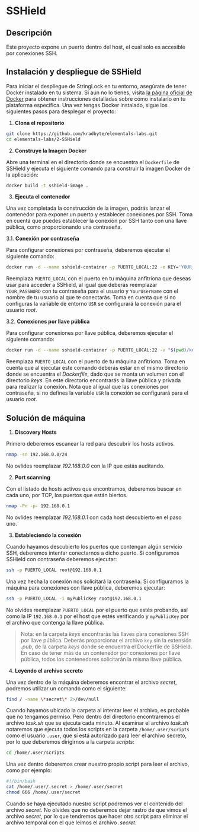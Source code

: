 # SSHield

## Descripción
Este proyecto expone un puerto dentro del host, el cual solo es accesible por conexiones SSH.

## Instalación y despliegue de SSHield

Para iniciar el despliegue de StringLock en tu entorno, asegúrate de tener Docker instalado en tu sistema. Si aún no lo tienes, visita [la página oficial de Docker](https://docs.docker.com/get-docker/) para obtener instrucciones detalladas sobre cómo instalarlo en tu plataforma específica.
Una vez tengas Docker instalado, sigue los siguientes pasos para desplegar el proyecto:

1. **Clona el repositorio**

```bash
git clone https://github.com/kradbyte/elementals-labs.git
cd elementals-labs/2-SSHield
```

2. **Construye la Imagen Docker**

Abre una terminal en el directorio donde se encuentra el `Dockerfile` de SSHield y ejecuta el siguiente comando para construir la imagen Docker de la aplicación:

```bash
docker build -t sshield-image .
```

3. **Ejecuta el contenedor**

Una vez completada la construcción de la imagen, podrás lanzar el contenedor para exponer un puerto y establecer conexiones por SSH.
Toma en cuenta que puedes establecer la conexión por SSH tanto con una llave pública, como proporcionando una contraseña.

3.1. **Conexión por contraseña**

Para configurar conexiones por contraseña, deberemos ejecutar el siguiente comando:

```bash
docker run -d --name sshield-container -p PUERTO_LOCAL:22 -e KEY='YOUR_PASSWORD' -e USR='YourUserName' sshield-image
```

Reemplaza `PUERTO_LOCAL` con el puerto en tu máquina anfitriona que deseas usar para acceder a SSHield, al igual que deberás reemplazar `YOUR_PASSWORD` con tu contraseña para el usuario y `YourUserName` con el nombre de tu usuario al que te conectarás.
Toma en cuenta que si no configuras la variable de entorno `USR` se configurará la conexión para el usuario _root_.

3.2. **Conexiones por llave pública**

Para configurar conexiones por llave pública, deberemos ejecutar el siguiente comando:

```bash
docker run -d --name sshield-container -p PUERTO_LOCAL:22 -v "$(pwd)/keys:/keys" -e USR='YourUserName' sshield-image
```

Reemplaza `PUERTO_LOCAL` con el puerto de tu máquina anfitriona. Toma en cuenta que al ejecutar este comando deberás estar en el mismo directorio donde se encuentra el _Dockerfile_, dado que se monta un volumen con el directorio _keys_. En este directorio encontrarás la llave pública y privada para realizar la conexión.
Nota que al igual que las conexiones por contraseña, si no defines la variable `USR` la conexión se configurará para el usuario _root_.

## Solución de máquina

1. **Discovery Hosts**

Primero deberemos escanear la red para descubrir los hosts activos.

```bash
nmap -sn 192.168.0.0/24
```

No ovlides reemplazar _192.168.0.0_ con la IP que estás auditando.

2. **Port scanning**

Con el listado de hosts activos que encontramos, deberemos buscar en cada uno, por TCP, los puertos que están biertos.

```bash
nmap -Pn -p- 192.168.0.1
```

No ovlides reemplazar _192.168.0.1_ con cada host descubierto en el paso uno.

3. **Estableciendo la conexión**

Cuando hayamos descubierto los puertos que contengan algún servicio SSH, deberemos intentar conectarnos a dicho puerto. Si configuramos SSHield con contraseña deberemos ejecutar:

```bash
ssh -p PUERTO_LOCAL root@192.168.0.1
```

Una vez hecha la conexión nos solicitará la contraseña.
Si configuramos la máquina para conexiones con llave pública, deberemos ejecutar:

```bash
ssh -p PUERTO_LOCAL -i myPublicKey root@192.168.0.1
```

No olvides reemplazar `PUERTO_LOCAL` por el puerto que estés probando, así como la IP `192.168.0.1` por el host que estés verificando y `myPublicKey` por el archivo que contenga la llave pública.

> Nota: en la carpeta _keys_ encontrarás las llaves para conexiones SSH por llave pública. Deberás proporcionar el archivo `key` sin la extensión *.pub*, de la carpeta _keys_ donde se encuentra el Dockerfile de SSHield. En caso de tener más de un contenedor por conexiones por llave pública, todos los contenedores solicitarán la misma llave pública.

4. **Leyendo el archivo secreto**

Una vez dentro de la máquina deberemos encontrar el archivo *secret*, podremos utilizar un comando como el siguiente:

```bash
find / -name \*secret\* 2>/dev/null
```

Cuando hayamos ubicado la carpeta al intentar leer el archivo, es probable que no tengamos permiso. Pero dentro del directorio encontraremos el archivo *task.sh* que se ejecuta cada minuto.
Al examinar el archivo *task.sh* notaremos que ejecuta todos los scripts en la carpeta `/home/.user/scripts` como el usuario `.user`, que sí está autorizado para leer el archivo secreto, por lo que deberemos dirigirnos a la carpeta _scripts_:

```bash
cd /home/.user/scripts
```

Una vez dentro deberemos crear nuestro propio script para leer el archivo, como por ejemplo:

```bash
#!/bin/bash
cat /home/.user/.secret > /home/.user/secret
chmod 666 /home/.user/secret
```

Cuando se haya ejecutado nuestro script podremos ver el contenido del archivo *secret*. No olvides que no deberemos dejar rastro de que vimos el archivo _secret_, por lo que tendremos que hacer otro script para eliminar el archivo temporal con el que leímos el archivo _.secret_.
